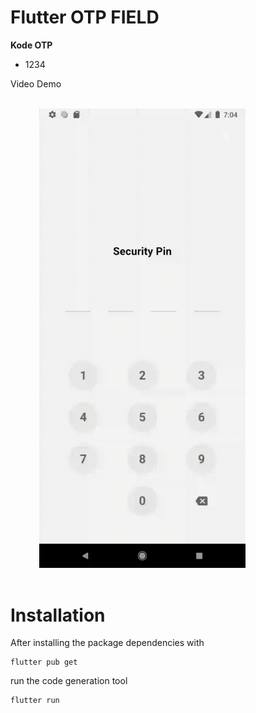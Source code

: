 # Flutter OTP FIELD

**Kode OTP**

-   1234

Video Demo

<br />
<div>
  &emsp;&emsp;&emsp;
  <img src="https://github.com/RadityaRevanto/otp-field/blob/develop/assets/video_demo.gif" width="330">
</div>
<br />

# Installation


After installing the package dependencies with

```
flutter pub get
```

run the code generation tool

```
flutter run 
```
